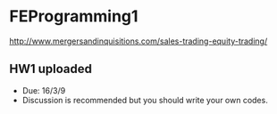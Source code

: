 # FEProgramming1

http://www.mergersandinquisitions.com/sales-trading-equity-trading/

## HW1 uploaded
- Due: 16/3/9
- Discussion is recommended but you should write your own codes.

